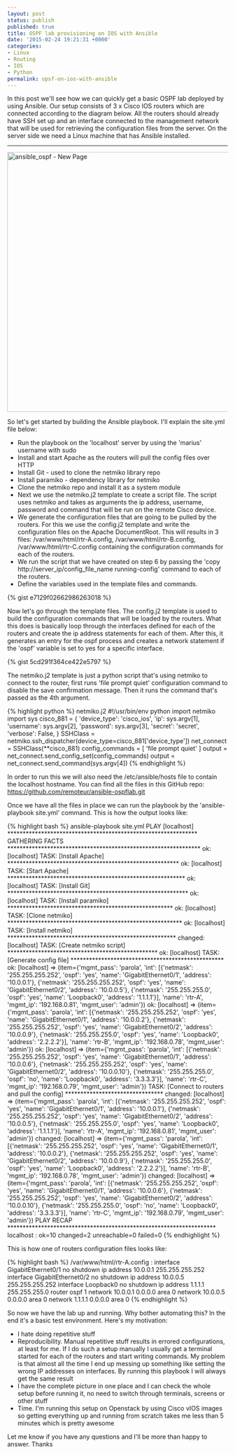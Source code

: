 ```yaml
---
layout: post
status: publish
published: true
title: OSPF lab provisioning on IOS with Ansible
date: '2015-02-24 19:21:31 +0000'
categories:
- Linux
- Routing
- IOS
- Python
permalink: opsf-on-ios-with-ansible
---
```

In this post we'll see how we can quickly get a basic OSPF lab deployed by using Ansible. Our setup consists of 3 x Cisco IOS routers which are connected according to the diagram below. All the routers should already have SSH set up and an interface connected to the management network that will be used for retrieving the configuration files from the server. On the server side we need a Linux machine that has Ansible installed.

___
<a href="{{ '/public/images/ansible_ospf-New-Page.png' | prepend: site.baseurl | prepend: site.url }}"><img src="{{ '/public/images/ansible_ospf-New-Page.png' | prepend: site.baseurl | prepend: site.url }}" alt="ansible_ospf - New Page" width="649" height="594" class="aligncenter size-full wp-image-297" /></a>

So let's get started by building the Ansible playbook. I'll explain the site.yml file below:

- Run the playbook on the 'localhost' server by using the 'marius' username with sudo
- Install and start Apache as the routers will pull the config files over HTTP
- Install Git - used to clone the netmiko library repo
- Install paramiko - dependency library for netmiko
- Clone the netmiko repo and install it as a system module
- Next we use the netmiko.j2 template to create a script file. The script uses netmiko and takes as arguments the ip address, username, password and command that will be run on the remote Cisco device.
- We generate the configuration files that are going to be pulled by the routers. For this we use the config.j2 template and write the configuration files on the Apache DocumentRoot. This will results in 3 files: /var/www/html/rtr-A.config, /var/www/html/rtr-B.config, /var/www/html/rtr-C.config containing the configuration commands for each of the routers.
- We run the script that we have created on step 6 by passing the 'copy http://server_ip/config_file_name running-config' command to each of the routers.
- Define the variables used in the template files and commands.

{% gist e7129f02662986263018 %}

Now let's go through the template files. 
The config.j2 template is used to build the configuration commands that will be loaded by the routers. What this does is basically loop through the interfaces defined for each of the routers and create the ip address statements for each of them. After this, it generates an entry for the ospf process and creates a network statement if the 'ospf' variable is set to yes for a specific interface. 

{% gist 5cd291f364ce422e5797 %}

The netmiko.j2 template is just a python script that's using netmiko to connect to the router, first runs 'file prompt quiet' configuration command to disable the save confirmation message. Then it runs the command that's passed as the 4th argument.  

{% highlight python %}
netmiko.j2
#!/usr/bin/env python
import netmiko
import sys
cisco_881 = {
	'device_type': 'cisco_ios',
	'ip':   sys.argv[1],
	'username': sys.argv[2],
	'password': sys.argv[3],
	'secret': 'secret',
	'verbose': False,
}
SSHClass = netmiko.ssh_dispatcher(device_type=cisco_881['device_type'])
net_connect = SSHClass(**cisco_881)
config_commands = [ 'file prompt quiet' ]
output = net_connect.send_config_set(config_commands)
output = net_connect.send_command(sys.argv[4])
{% endhighlight %}

In order to run this we will also need the /etc/ansible/hosts file to contain the localhost hostname. You can find all the files in this GitHub repo: <a href="https://github.com/remoteur/ansible-ospflab.git">https://github.com/remoteur/ansible-ospflab.git</a>

Once we have all the files in place we can run the playbook by the 'ansible-playbook site.yml' command. This is how the output looks like:

{% highlight bash %}
ansible-playbook site.yml 
PLAY [localhost] ************************************************************** 
GATHERING FACTS ***************************************************************
ok: [localhost]
TASK: [Install Apache] ********************************************************
ok: [localhost]
TASK: [Start Apache] **********************************************************
ok: [localhost]
TASK: [Install Git] ***********************************************************
ok: [localhost]
TASK: [Install paramiko] ******************************************************
ok: [localhost]
TASK: [Clone netmiko] *********************************************************
ok: [localhost]
TASK: [Install netmiko] *******************************************************
changed: [localhost]
TASK: [Create netmiko script] *************************************************
ok: [localhost]
TASK: [Generate config file] **************************************************
ok: [localhost] => (item={'mgmt_pass': 'parola', 'int': [{'netmask': '255.255.255.252', 'ospf': 'yes', 'name': 'GigabitEthernet0/1', 'address': '10.0.0.1'}, {'netmask': '255.255.255.252', 'ospf': 'yes', 'name': 'GigabitEthernet0/2', 'address': '10.0.0.5'}, {'netmask': '255.255.255.0', 'ospf': 'yes', 'name': 'Loopback0', 'address': '1.1.1.1'}], 'name': 'rtr-A', 'mgmt_ip': '192.168.0.81', 'mgmt_user': 'admin'})
ok: [localhost] => (item={'mgmt_pass': 'parola', 'int': [{'netmask': '255.255.255.252', 'ospf': 'yes', 'name': 'GigabitEthernet0/1', 'address': '10.0.0.2'}, {'netmask': '255.255.255.252', 'ospf': 'yes', 'name': 'GigabitEthernet0/2', 'address': '10.0.0.9'}, {'netmask': '255.255.255.0', 'ospf': 'yes', 'name': 'Loopback0', 'address': '2.2.2.2'}], 'name': 'rtr-B', 'mgmt_ip': '192.168.0.78', 'mgmt_user': 'admin'})
ok: [localhost] => (item={'mgmt_pass': 'parola', 'int': [{'netmask': '255.255.255.252', 'ospf': 'yes', 'name': 'GigabitEthernet0/1', 'address': '10.0.0.6'}, {'netmask': '255.255.255.252', 'ospf': 'yes', 'name': 'GigabitEthernet0/2', 'address': '10.0.0.10'}, {'netmask': '255.255.255.0', 'ospf': 'no', 'name': 'Loopback0', 'address': '3.3.3.3'}], 'name': 'rtr-C', 'mgmt_ip': '192.168.0.79', 'mgmt_user': 'admin'})
TASK: [Connect to routers and pull the config] ********************************
changed: [localhost] => (item={'mgmt_pass': 'parola', 'int': [{'netmask': '255.255.255.252', 'ospf': 'yes', 'name': 'GigabitEthernet0/1', 'address': '10.0.0.1'}, {'netmask': '255.255.255.252', 'ospf': 'yes', 'name': 'GigabitEthernet0/2', 'address': '10.0.0.5'}, {'netmask': '255.255.255.0', 'ospf': 'yes', 'name': 'Loopback0', 'address': '1.1.1.1'}], 'name': 'rtr-A', 'mgmt_ip': '192.168.0.81', 'mgmt_user': 'admin'})
changed: [localhost] => (item={'mgmt_pass': 'parola', 'int': [{'netmask': '255.255.255.252', 'ospf': 'yes', 'name': 'GigabitEthernet0/1', 'address': '10.0.0.2'}, {'netmask': '255.255.255.252', 'ospf': 'yes', 'name': 'GigabitEthernet0/2', 'address': '10.0.0.9'}, {'netmask': '255.255.255.0', 'ospf': 'yes', 'name': 'Loopback0', 'address': '2.2.2.2'}], 'name': 'rtr-B', 'mgmt_ip': '192.168.0.78', 'mgmt_user': 'admin'})
changed: [localhost] => (item={'mgmt_pass': 'parola', 'int': [{'netmask': '255.255.255.252', 'ospf': 'yes', 'name': 'GigabitEthernet0/1', 'address': '10.0.0.6'}, {'netmask': '255.255.255.252', 'ospf': 'yes', 'name': 'GigabitEthernet0/2', 'address': '10.0.0.10'}, {'netmask': '255.255.255.0', 'ospf': 'no', 'name': 'Loopback0', 'address': '3.3.3.3'}], 'name': 'rtr-C', 'mgmt_ip': '192.168.0.79', 'mgmt_user': 'admin'})
PLAY RECAP ********************************************************************
localhost                  : ok=10   changed=2    unreachable=0    failed=0
{% endhighlight %}

This is how one of routers configuration files looks like:

{% highlight bash %}
/var/www/html/rtr-A.config :
interface GigabitEthernet0/1
no shutdown
ip address 10.0.0.1 255.255.255.252
interface GigabitEthernet0/2
no shutdown
ip address 10.0.0.5 255.255.255.252
interface Loopback0
no shutdown
ip address 1.1.1.1 255.255.255.0
router ospf 1
network 10.0.0.1 0.0.0.0 area 0
network 10.0.0.5 0.0.0.0 area 0
network 1.1.1.1 0.0.0.0 area 0
{% endhighlight %}

So now we have the lab up and running. Why bother automating this? In the end it's a basic test environment. Here's my motivation: 

- I hate doing repetitive stuff
- Reproducibility. Manual repetitive stuff results in errored configurations, at least for me. If I do such a setup manually I usually get a terminal started for each of the routers and start writing commands. My problem is that almost all the time I end up messing up something like setting the wrong IP addresses on interfaces. By running this playbook I will always get the same result
- I have the complete picture in one place and I can check the whole setup before running it, no need to switch through terminals, screens or other stuff
- Time. I'm running this setup on Openstack by using Cisco vIOS images so getting everything up and running from scratch takes me less than 5 minutes which is pretty awesome


Let me know if you have any questions and I'll be more than happy to answer. 
Thanks

